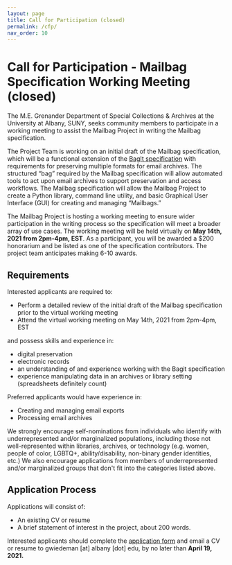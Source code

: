 ```yaml
---
layout: page
title: Call for Participation (closed)
permalink: /cfp/
nav_order: 10
---
```


# Call for Participation - Mailbag Specification Working Meeting (closed)

The M.E. Grenander Department of Special Collections & Archives at the University at Albany, SUNY, seeks community members to participate in a working meeting to assist the Mailbag Project in writing the Mailbag specification.

The Project Team is working on an initial draft of the Mailbag specification, which will be a functional extension of the [BagIt specification](https://tools.ietf.org/html/rfc8493) with requirements for preserving multiple formats for email archives. The structured “bag” required by the Mailbag specification will allow automated tools to act upon email archives to support preservation and access workflows. The Mailbag specification will allow the Mailbag Project to create a Python library, command line utility, and basic Graphical User Interface (GUI) for creating and managing “Mailbags.”

The Mailbag Project is hosting a working meeting to ensure wider participation in the writing process so the specification will meet a broader array of use cases. The working meeting will be held virtually on **May 14th, 2021 from 2pm-4pm, EST**. As a participant, you will be awarded a $200 honorarium and be listed as one of the specification contributors. The project team anticipates making 6-10 awards.

## Requirements

Interested applicants are required to:

- Perform a detailed review of the initial draft of the Mailbag specification prior to the virtual working meeting
- Attend the virtual working meeting on May 14th, 2021 from 2pm-4pm, EST

and possess skills and experience in: 

- digital preservation
- electronic records
- an understanding of and experience working with the Bagit specification
- experience manipulating data in an archives or library setting (spreadsheets definitely count)

Preferred applicants would have experience in: 

- Creating and managing email exports
- Processing email archives

We strongly encourage self-nominations from individuals who identify with underrepresented and/or marginalized populations, including those not well-represented within libraries, archives, or technology (e.g. women, people of color, LGBTQ+, ability/disability, non-binary gender identities, etc.) We also encourage applications from members of underrepresented and/or marginalized groups that don't fit into the categories listed above.

## Application Process

Applications will consist of:

- An existing CV or resume
- A brief statement of interest in the project, about 200 words.

Interested applicants should complete the [application form](https://docs.google.com/forms/d/e/1FAIpQLSdhri4FLhMBTuBQjka2hEJGYxlZK3LC9IXjUXfNuNA3H4FsuA/viewform?usp=sf_link) and email a CV or resume to gwiedeman [at] albany [dot] edu, by no later than **April 19, 2021.**